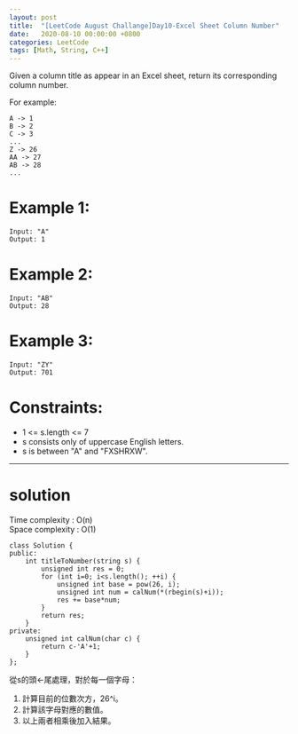 ```yaml
---
layout: post
title:  "[LeetCode August Challange]Day10-Excel Sheet Column Number"
date:   2020-08-10 00:00:00 +0800
categories: LeetCode
tags: [Math, String, C++]
---
```

Given a column title as appear in an Excel sheet, return its corresponding column number.

For example:  

    A -> 1
    B -> 2
    C -> 3
    ...
    Z -> 26
    AA -> 27
    AB -> 28 
    ...

# Example 1:  
	Input: "A"
	Output: 1

# Example 2:  
	Input: "AB"
	Output: 28

# Example 3:  
	Input: "ZY"
	Output: 701

# Constraints:  
- 1 <= s.length <= 7
- s consists only of uppercase English letters.
- s is between "A" and "FXSHRXW".

______________________  

# solution

Time complexity : O(n)  
Space complexity : O(1)  

	class Solution {
	public:
	    int titleToNumber(string s) {
	        unsigned int res = 0;
	        for (int i=0; i<s.length(); ++i) {
	            unsigned int base = pow(26, i);
	            unsigned int num = calNum(*(rbegin(s)+i));
	            res += base*num;
	        }
	        return res;
	    }
	private:
	    unsigned int calNum(char c) {
	        return c-'A'+1;
	    }
	};

從s的頭←尾處理，對於每一個字母：  
1. 計算目前的位數次方，26^i。
2. 計算該字母對應的數值。
3. 以上兩者相乘後加入結果。